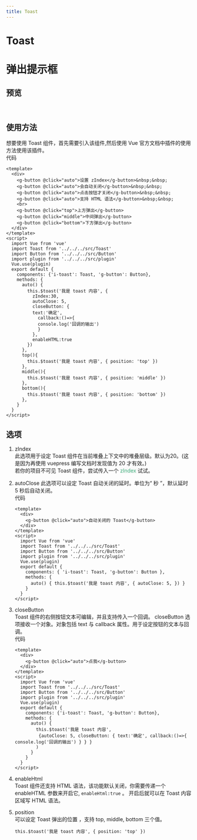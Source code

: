 ```yaml
---
title: Toast
---
```

# Toast

# 弹出提示框
## 预览
&nbsp;
<ClientOnly>
  <toast-demo></toast-demo>
</ClientOnly>

## 使用方法
想要使用 Toast 组件，首先需要引入该组件,然后使用 Vue 官方文档中插件的使用方法使用该插件。  
代码  
```vue
<template>
  <div>
    <g-button @click="auto">设置 zIndex</g-button>&nbsp;&nbsp;
    <g-button @click="auto">会自动关闭</g-button>&nbsp;&nbsp;
    <g-button @click="auto">点击按钮才关闭</g-button>&nbsp;&nbsp;
    <g-button @click="auto">支持 HTML 语法</g-button>&nbsp;&nbsp;
    <br>
    <g-button @click="top">上方弹出</g-button>
    <g-button @click="middle">中间弹出</g-button>
    <g-button @click="bottom">下方弹出</g-button>
  </div>
</template>
<script>
  import Vue from 'vue'
  import Toast from '../../../src/Toast'
  import Button from '../../../src/Button'
  import plugin from '../../../src/plugin'
  Vue.use(plugin)
  export default {
    components: {'i-toast': Toast, 'g-button': Button},
    methods: {
      auto() {
        this.$toast('我是 toast 内容', {
          zIndex:30,
          autoClose: 5,
          closeButton: {
          text:'确定',
            callback:()=>{
            console.log('回调的输出')
            }
          },
          enableHTML:true
        })
      },
      top(){
        this.$toast('我是 toast 内容', { position: 'top' })
      },
      middle(){
        this.$toast('我是 toast 内容', { position: 'middle' })
      },
      bottom(){
        this.$toast('我是 toast 内容', { position: 'bottom' })
      },
    }
  }
</script>
```

## 选项
1. zIndex  
此选项用于设定 Toast 组件在当前堆叠上下文中的堆叠层级。默认为20。(这是因为再使用 vuepress 编写文档时发现值为 20 才有效。)  
若你的项目不可见 Toast 组件，尝试传入一个 <span style='color:#3eaf7c;background-color:#F8F8F8'>zIndex </span> 试试。
2. autoClose
此选项可以设定 Toast 自动关闭的延时。单位为“ 秒 ”，默认延时 5 秒后自动关闭。  
代码  
    ```vue
    <template>
      <div>
        <g-button @click="auto">自动关闭的 Toast</g-button>
      </div>
    </template>
    <script>
      import Vue from 'vue'
      import Toast from '../../../src/Toast'
      import Button from '../../../src/Button'
      import plugin from '../../../src/plugin'
      Vue.use(plugin)
      export default {
        components: { 'i-toast': Toast, 'g-button': Button },
        methods: {
          auto() { this.$toast('我是 toast 内容', { autoClose: 5, }) }
        }
      }
    </script>
    ```
3. closeButton  
Toast 组件的右侧按钮文本可编辑，并且支持传入一个回调。 closeButton 选项接收一个对象。对象包括 text 与 callback 属性。用于设定按钮的文本与回调。  
代码  
    ```vue
    <template>
      <div>
        <g-button @click="auto">点我</g-button>
      </div>
    </template>
    <script>
      import Vue from 'vue'
      import Toast from '../../../src/Toast'
      import Button from '../../../src/Button'
      import plugin from '../../../src/plugin'
      Vue.use(plugin)
      export default {
        components: {'i-toast': Toast, 'g-button': Button},
        methods: {
          auto() {
            this.$toast('我是 toast 内容', 
             {autoClose: 5, closeButton: { text:'确定', callback:()=>{ console.log('回调的输出') } } }
            )
          }
        }
      }
    </script>
    ```

4. enableHtml  
Toast 组件还支持 HTML 语法，该功能默认关闭，你需要传递一个 enableHTML 参数来开启它, `enableHtml:true` 。 开启后就可以在 Toast 内容区域写 HTML 语法。

5. position  
可以设定 Toast 弹出的位置 ，支持 top, middle, bottom 三个值。
    ```vue
    this.$toast('我是 toast 内容', { position: 'top' })
    ```
